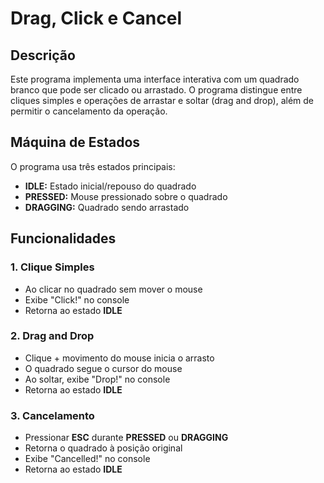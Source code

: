 # Drag, Click e Cancel

## Descrição

Este programa implementa uma interface interativa com um quadrado branco que pode ser clicado ou arrastado. O programa distingue entre cliques simples e operações de arrastar e soltar (drag and drop), além de permitir o cancelamento da operação.

## Máquina de Estados

O programa usa três estados principais:

* **IDLE:** Estado inicial/repouso do quadrado
* **PRESSED:** Mouse pressionado sobre o quadrado
* **DRAGGING:** Quadrado sendo arrastado

## Funcionalidades

### 1. Clique Simples

* Ao clicar no quadrado sem mover o mouse
* Exibe "Click!" no console
* Retorna ao estado **IDLE**

### 2. Drag and Drop

* Clique + movimento do mouse inicia o arrasto
* O quadrado segue o cursor do mouse
* Ao soltar, exibe "Drop!" no console
* Retorna ao estado **IDLE**

### 3. Cancelamento

* Pressionar **ESC** durante **PRESSED** ou **DRAGGING**
* Retorna o quadrado à posição original
* Exibe "Cancelled!" no console
* Retorna ao estado **IDLE**
